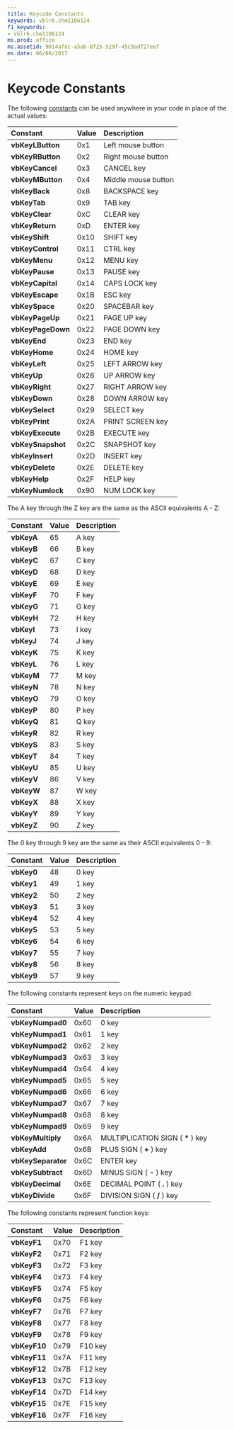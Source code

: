 ```yaml
---
title: Keycode Constants
keywords: vblr6.chm1106124
f1_keywords:
- vblr6.chm1106124
ms.prod: office
ms.assetid: 9014afdc-a5ab-8f25-529f-45c9adf27eef
ms.date: 06/08/2017
---
```



# Keycode Constants

The following [constants](vbe-glossary.md) can be used anywhere in your code in place of the actual values:



|**Constant**|**Value**|**Description**|
|:-----|:-----|:-----|
|**vbKeyLButton**|0x1|Left mouse button|
|**vbKeyRButton**|0x2|Right mouse button|
|**vbKeyCancel**|0x3|CANCEL key|
|**vbKeyMButton**|0x4|Middle mouse button|
|**vbKeyBack**|0x8|BACKSPACE key|
|**vbKeyTab**|0x9|TAB key|
|**vbKeyClear**|0xC|CLEAR key|
|**vbKeyReturn**|0xD|ENTER key|
|**vbKeyShift**|0x10|SHIFT key|
|**vbKeyControl**|0x11|CTRL key|
|**vbKeyMenu**|0x12|MENU key|
|**vbKeyPause**|0x13|PAUSE key|
|**vbKeyCapital**|0x14|CAPS LOCK key|
|**vbKeyEscape**|0x1B|ESC key|
|**vbKeySpace**|0x20|SPACEBAR key|
|**vbKeyPageUp**|0x21|PAGE UP key|
|**vbKeyPageDown**|0x22|PAGE DOWN key|
|**vbKeyEnd**|0x23|END key|
|**vbKeyHome**|0x24|HOME key|
|**vbKeyLeft**|0x25|LEFT ARROW key|
|**vbKeyUp**|0x26|UP ARROW key|
|**vbKeyRight**|0x27|RIGHT ARROW key|
|**vbKeyDown**|0x28|DOWN ARROW key|
|**vbKeySelect**|0x29|SELECT key|
|**vbKeyPrint**|0x2A|PRINT SCREEN key|
|**vbKeyExecute**|0x2B|EXECUTE key|
|**vbKeySnapshot**|0x2C|SNAPSHOT key|
|**vbKeyInsert**|0x2D|INSERT key|
|**vbKeyDelete**|0x2E|DELETE key|
|**vbKeyHelp**|0x2F|HELP key|
|**vbKeyNumlock**|0x90|NUM LOCK key|

The A key through the Z key are the same as the ASCII equivalents A - Z:



|**Constant**|**Value**|**Description**|
|:-----|:-----|:-----|
|**vbKeyA**|65|A key|
|**vbKeyB**|66|B key|
|**vbKeyC**|67|C key|
|**vbKeyD**|68|D key|
|**vbKeyE**|69|E key|
|**vbKeyF**|70|F key|
|**vbKeyG**|71|G key|
|**vbKeyH**|72|H key|
|**vbKeyI**|73|I key|
|**vbKeyJ**|74|J key|
|**vbKeyK**|75|K key|
|**vbKeyL**|76|L key|
|**vbKeyM**|77|M key|
|**vbKeyN**|78|N key|
|**vbKeyO**|79|O key|
|**vbKeyP**|80|P key|
|**vbKeyQ**|81|Q key|
|**vbKeyR**|82|R key|
|**vbKeyS**|83|S key|
|**vbKeyT**|84|T key|
|**vbKeyU**|85|U key|
|**vbKeyV**|86|V key|
|**vbKeyW**|87|W key|
|**vbKeyX**|88|X key|
|**vbKeyY**|89|Y key|
|**vbKeyZ**|90|Z key|

The 0 key through 9 key are the same as their ASCII equivalents 0 - 9:


|**Constant**|**Value**|**Description**|
|:-----|:-----|:-----|
|**vbKey0**|48|0 key|
|**vbKey1**|49|1 key|
|**vbKey2**|50|2 key|
|**vbKey3**|51|3 key|
|**vbKey4**|52|4 key|
|**vbKey5**|53|5 key|
|**vbKey6**|54|6 key|
|**vbKey7**|55|7 key|
|**vbKey8**|56|8 key|
|**vbKey9**|57|9 key|

The following constants represent keys on the numeric keypad:


|**Constant**|**Value**|**Description**|
|:-----|:-----|:-----|
|**vbKeyNumpad0**|0x60|0 key|
|**vbKeyNumpad1**|0x61|1 key|
|**vbKeyNumpad2**|0x62|2 key|
|**vbKeyNumpad3**|0x63|3 key|
|**vbKeyNumpad4**|0x64|4 key|
|**vbKeyNumpad5**|0x65|5 key|
|**vbKeyNumpad6**|0x66|6 key|
|**vbKeyNumpad7**|0x67|7 key|
|**vbKeyNumpad8**|0x68|8 key|
|**vbKeyNumpad9**|0x69|9 key|
|**vbKeyMultiply**|0x6A|MULTIPLICATION SIGN ( **\*** ) key|
|**vbKeyAdd**|0x6B|PLUS SIGN ( **+** ) key|
|**vbKeySeparator**|0x6C|ENTER key|
|**vbKeySubtract**|0x6D|MINUS SIGN ( **-** ) key|
|**vbKeyDecimal**|0x6E|DECIMAL POINT ( **.** ) key|
|**vbKeyDivide**|0x6F|DIVISION SIGN ( **/** ) key|

The following constants represent function keys:


|**Constant**|**Value**|**Description**|
|:-----|:-----|:-----|
|**vbKeyF1**|0x70|F1 key|
|**vbKeyF2**|0x71|F2 key|
|**vbKeyF3**|0x72|F3 key|
|**vbKeyF4**|0x73|F4 key|
|**vbKeyF5**|0x74|F5 key|
|**vbKeyF6**|0x75|F6 key|
|**vbKeyF7**|0x76|F7 key|
|**vbKeyF8**|0x77|F8 key|
|**vbKeyF9**|0x78|F9 key|
|**vbKeyF10**|0x79|F10 key|
|**vbKeyF11**|0x7A|F11 key|
|**vbKeyF12**|0x7B|F12 key|
|**vbKeyF13**|0x7C|F13 key|
|**vbKeyF14**|0x7D|F14 key|
|**vbKeyF15**|0x7E|F15 key|
|**vbKeyF16**|0x7F|F16 key|

